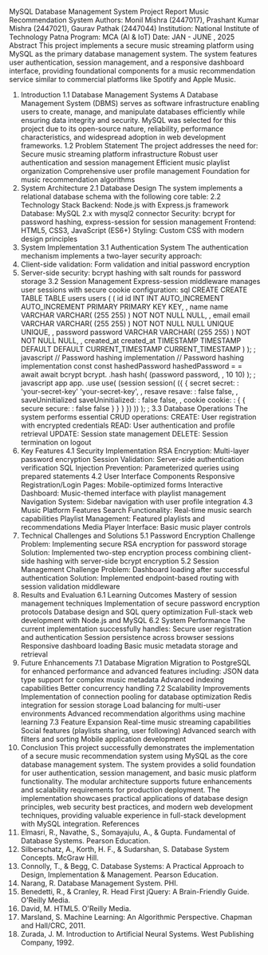 MySQL Database Management System Project Report
 Music Recommendation System
 Authors: Monil Mishra (2447017), Prashant Kumar Mishra (2447021), Gaurav Pathak (2447044)
 Institution: National Institute of Technology Patna
 Program: MCA (AI & IoT)
 Date: JAN - JUNE , 2025
 Abstract
 This project implements a secure music streaming platform using MySQL as the primary database
 management system. The system features user authentication, session management, and a responsive
 dashboard interface, providing foundational components for a music recommendation service similar to
 commercial platforms like Spotify and Apple Music.
 1. Introduction
 1.1 Database Management Systems
 A Database Management System (DBMS) serves as software infrastructure enabling users to create,
 manage, and manipulate databases efficiently while ensuring data integrity and security. MySQL was
 selected for this project due to its open-source nature, reliability, performance characteristics, and
 widespread adoption in web development frameworks.
 1.2 Problem Statement
 The project addresses the need for:
 Secure music streaming platform infrastructure
 Robust user authentication and session management
 Efficient music playlist organization
 Comprehensive user profile management
 Foundation for music recommendation algorithms
 2. System Architecture
 2.1 Database Design
 The system implements a relational database schema with the following core table:
2.2 Technology Stack
 Backend: Node.js with Express.js framework
 Database: MySQL 2.x with mysql2 connector
 Security: bcrypt for password hashing, express-session for session management
 Frontend: HTML5, CSS3, JavaScript (ES6+)
 Styling: Custom CSS with modern design principles
 3. System Implementation
 3.1 Authentication System
 The authentication mechanism implements a two-layer security approach:
 1. Client-side validation: Form validation and initial password encryption
 2. Server-side security: bcrypt hashing with salt rounds for password storage
 3.2 Session Management
 Express-session middleware manages user sessions with secure cookie configuration:
 sql
 CREATE CREATE  TABLE TABLE users  users ( (
    id     id INT INT  AUTO_INCREMENT AUTO_INCREMENT  PRIMARY PRIMARY  KEY KEY, ,
    name     name VARCHAR VARCHAR( (255 255) )  NOT NOT  NULL NULL, ,
    email     email VARCHAR VARCHAR( (255 255) )  NOT NOT  NULL NULL  UNIQUE UNIQUE, ,
    password     password VARCHAR VARCHAR( (255 255) )  NOT NOT  NULL NULL, ,
    created_at     created_at TIMESTAMP TIMESTAMP  DEFAULT DEFAULT  CURRENT_TIMESTAMP CURRENT_TIMESTAMP
 ) ); ;
 javascript
 // Password hashing implementation // Password hashing implementation
 const const hashedPassword  hashedPassword = =  await await bcrypt bcrypt. .hash hash( (password password, ,  10 10) ); ;
 javascript
 app app. .use use( (session session( ({ {
        secret secret: :  'your-secret-key' 'your-secret-key', ,
        resave resave: :  false false, ,
        saveUninitialized saveUninitialized: :  false false, ,
        cookie cookie: :  { {  secure secure: :  false false  } }
 } }) )) ); ;
3.3 Database Operations
 The system performs essential CRUD operations:
 CREATE: User registration with encrypted credentials
 READ: User authentication and profile retrieval
 UPDATE: Session state management
 DELETE: Session termination on logout
 4. Key Features
 4.1 Security Implementation
 RSA Encryption: Multi-layer password encryption
 Session Validation: Server-side authentication verification
 SQL Injection Prevention: Parameterized queries using prepared statements
 4.2 User Interface Components
 Responsive Registration/Login Pages: Mobile-optimized forms
 Interactive Dashboard: Music-themed interface with playlist management
 Navigation System: Sidebar navigation with user profile integration
 4.3 Music Platform Features
 Search Functionality: Real-time music search capabilities
 Playlist Management: Featured playlists and recommendations
 Media Player Interface: Basic music player controls
 5. Technical Challenges and Solutions
 5.1 Password Encryption Challenge
 Problem: Implementing secure RSA encryption for password storage
 Solution: Implemented two-step encryption process combining client-side hashing with server-side
 bcrypt encryption
 5.2 Session Management Challenge
 Problem: Dashboard loading after successful authentication
 Solution: Implemented endpoint-based routing with session validation middleware
 6. Results and Evaluation
 6.1 Learning Outcomes
Mastery of session management techniques
 Implementation of secure password encryption protocols
 Database design and SQL query optimization
 Full-stack web development with Node.js and MySQL
 6.2 System Performance
 The current implementation successfully handles:
 Secure user registration and authentication
 Session persistence across browser sessions
 Responsive dashboard loading
 Basic music metadata storage and retrieval
 7. Future Enhancements
 7.1 Database Migration
 Migration to PostgreSQL for enhanced performance and advanced features including:
 JSON data type support for complex music metadata
 Advanced indexing capabilities
 Better concurrency handling
 7.2 Scalability Improvements
 Implementation of connection pooling for database optimization
 Redis integration for session storage
 Load balancing for multi-user environments
 Advanced recommendation algorithms using machine learning
 7.3 Feature Expansion
 Real-time music streaming capabilities
 Social features (playlists sharing, user following)
 Advanced search with filters and sorting
 Mobile application development
 8. Conclusion
 This project successfully demonstrates the implementation of a secure music recommendation system
 using MySQL as the core database management system. The system provides a solid foundation for user
authentication, session management, and basic music platform functionality. The modular architecture
 supports future enhancements and scalability requirements for production deployment.
 The implementation showcases practical applications of database design principles, web security best
 practices, and modern web development techniques, providing valuable experience in full-stack
 development with MySQL integration.
 References
 1. Elmasri, R., Navathe, S., Somayajulu, A., & Gupta. Fundamental of Database Systems. Pearson
 Education.
 2. Silberschatz, A., Korth, H. F., & Sudarshan, S. Database System Concepts. McGraw Hill.
 3. Connolly, T., & Begg, C. Database Systems: A Practical Approach to Design, Implementation &
 Management. Pearson Education.
 4. Narang, R. Database Management System. PHI.
 5. Benedetti, R., & Cranley, R. Head First jQuery: A Brain-Friendly Guide. O'Reilly Media.
 6. David, M. HTML5. O'Reilly Media.
 7. Marsland, S. Machine Learning: An Algorithmic Perspective. Chapman and Hall/CRC, 2011.
 8. Zurada, J. M. Introduction to Artificial Neural Systems. West Publishing Company, 1992.
